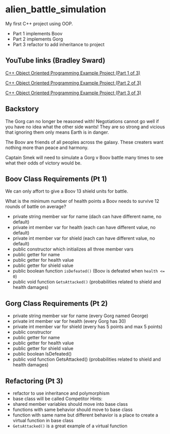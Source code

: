 # alien_battle_simulation

My first C++ project using OOP.

- Part 1 implements Boov
- Part 2 implements Gorg
- Part 3 refactor to add inheritance to project

## YouTube links (Bradley Sward)
[C++ Object Oriented Programming Example Project (Part 1 of 3)](https://www.youtube.com/watch?v=zt2Eju3basU)

[C++ Object Oriented Programming Example Project (Part 2 of 3)](https://www.youtube.com/watch?v=6MzV3EaIKpQ)

[C++ Object Oriented Programming Example Project (Part 3 of 3)](https://www.youtube.com/watch?v=IBxsY6QlqSQ)

## Backstory
The Gorg can no longer be reasoned with! 
Negotiations cannot go well if you have no idea what the other side wants! 
They are so strong and vicious that ignoring them only means Earth is in danger.

The Boov are friends of all peoples across the galaxy. 
These creaters want nothing more than peace and harmony.

Captain Smek will need to simulate a Gorg v Boov battle many times to see what their odds of victory would be.

## Boov Class Requirements (Pt 1)
We can only affort to give a Boov 13 shield units for battle. 

What is the minimum number of health points a Boov needs to survive 12 rounds of battle on average?

- private string member var for name (dach can have different name, no default)
- private int member var for health (each can have different value, no default)
- private int member var for shield (each can have different value, no default)
- public constructor which initializes all three member vars
- public getter for name
- public getter for health value
- public getter for shield value
- public boolean function `isDefeated()` (Boov is defeated when `health <= 0`)
- public void function `GetsAttacked()` (probabilities related to shield and health damages)

## Gorg Class Requirements (Pt 2)
- private string member var for name (every Gorg named George)
- private int member var for health (every Gorg has 30)
- private int member var for shield (every has 5 points and max 5 points)
- public constructor
- public getter for name
- public getter for health value
- public getter for shield value
- public boolean IsDefeated()
- public void function GetsAttacked() (probabilities related to shield and health damages)

## Refactoring (Pt 3)
- refactor to use inheritance and polymorphism
- base class will be called Competitor
Hints:
- shared member variables should move into base class
- functions with same behavior should move to base class
- function with same name but different behavior is a place to create a virtual function in base class
- `GetsAttacked()` is a great example of a virtual function



